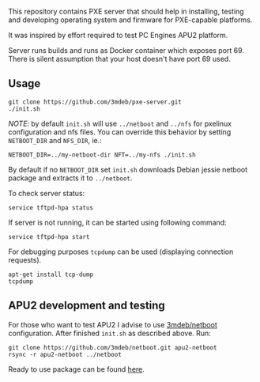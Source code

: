 This repository contains PXE server that should help in installing, testing and
developing operating system and firmware for PXE-capable platforms.

It was inspired by effort required to test PC Engines APU2 platform.

Server runs builds and runs as Docker container which exposes port 69. There is
silent assumption that your host doesn't have port 69 used.

Usage
-----

```
git clone https://github.com/3mdeb/pxe-server.git
./init.sh
```

_NOTE_: by default `init.sh` will use `../netboot` and `../nfs` for pxelinux
configuration and nfs files. You can override this behavior by setting
`NETBOOT_DIR` and `NFS_DIR`, ie.:

```
NETBOOT_DIR=../my-netboot-dir NFT=../my-nfs ./init.sh
```

By default if no `NETBOOT_DIR` set `init.sh` downloads Debian jessie netboot
package and extracts it to `../netboot`.

To check server status:

```
service tftpd-hpa status
```
If server is not running, it can be started using following command:

```
service tftpd-hpa start
```

For debugging purposes `tcpdump` can be used (displaying connection requests).

```
apt-get install tcp-dump
tcpdump
```

APU2 development and testing
----------------------------

For those who want to test APU2 I advise to use [3mdeb/netboot](https://github.com/3mdeb/netboot) configuration.
After finished `init.sh` as described above. Run:

```
git clone https://github.com/3mdeb/netboot.git apu2-netboot
rsync -r apu2-netboot ../netboot
```

Ready to use package can be found [here](http://3mdeb.com/netboot/netboot-20160627.tar.gz).
